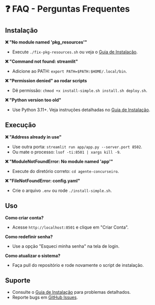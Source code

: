 # ❓ FAQ - Perguntas Frequentes

## Instalação

**❌ "No module named 'pkg_resources'"**
- Execute `./fix-pkg-resources.sh` ou veja o [Guia de Instalação](INSTALLATION_GUIDE.md).

**❌ "Command not found: streamlit"**
- Adicione ao PATH: `export PATH=$PATH:$HOME/.local/bin`.

**❌ "Permission denied" ao rodar scripts**
- Dê permissão: `chmod +x install-simple.sh install.sh deploy.sh`.

**❌ "Python version too old"**
- Use Python 3.11+. Veja instruções detalhadas no [Guia de Instalação](INSTALLATION_GUIDE.md).

## Execução

**❌ "Address already in use"**
- Use outra porta: `streamlit run app/app.py --server.port 8502`.
- Ou mate o processo: `lsof -ti:8501 | xargs kill -9`.

**❌ "ModuleNotFoundError: No module named 'app'"**
- Execute do diretório correto: `cd agente-concurseiro`.

**❌ "FileNotFoundError: config.yaml"**
- Crie o arquivo `.env` ou rode `./install-simple.sh`.

## Uso

**Como criar conta?**
- Acesse `http://localhost:8501` e clique em "Criar Conta".

**Como redefinir senha?**
- Use a opção "Esqueci minha senha" na tela de login.

**Como atualizar o sistema?**
- Faça pull do repositório e rode novamente o script de instalação.

## Suporte

- Consulte o [Guia de Instalação](INSTALLATION_GUIDE.md) para problemas detalhados.
- Reporte bugs em [GitHub Issues](https://github.com/seu-usuario/agente-concurseiro/issues).
